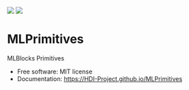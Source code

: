 [![][pypi-img]][pypi-url] [![][travis-img]][travis-url]

# MLPrimitives


MLBlocks Primitives

- Free software: MIT license
- Documentation: https://HDI-Project.github.io/MLPrimitives

[travis-img]: https://travis-ci.org/HDI-Project/MLPrimitives.svg?branch=master
[travis-url]: https://travis-ci.org/HDI-Project/MLPrimitives
[pypi-img]: https://img.shields.io/pypi/v/mlprimitives.svg
[pypi-url]: https://pypi.python.org/pypi/mlprimitives
